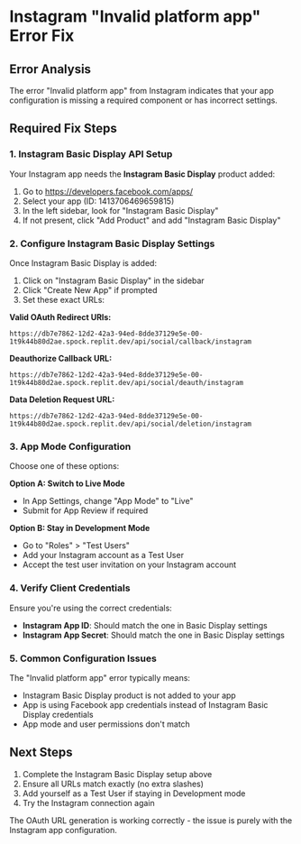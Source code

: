 # Instagram "Invalid platform app" Error Fix

## Error Analysis
The error "Invalid platform app" from Instagram indicates that your app configuration is missing a required component or has incorrect settings.

## Required Fix Steps

### 1. Instagram Basic Display API Setup
Your Instagram app needs the **Instagram Basic Display** product added:

1. Go to https://developers.facebook.com/apps/
2. Select your app (ID: 1413706469659815)
3. In the left sidebar, look for "Instagram Basic Display"
4. If not present, click "Add Product" and add "Instagram Basic Display"

### 2. Configure Instagram Basic Display Settings
Once Instagram Basic Display is added:

1. Click on "Instagram Basic Display" in the sidebar
2. Click "Create New App" if prompted
3. Set these exact URLs:

**Valid OAuth Redirect URIs:**
```
https://db7e7862-12d2-42a3-94ed-8dde37129e5e-00-1t9k44b80d2ae.spock.replit.dev/api/social/callback/instagram
```

**Deauthorize Callback URL:**
```
https://db7e7862-12d2-42a3-94ed-8dde37129e5e-00-1t9k44b80d2ae.spock.replit.dev/api/social/deauth/instagram
```

**Data Deletion Request URL:**
```
https://db7e7862-12d2-42a3-94ed-8dde37129e5e-00-1t9k44b80d2ae.spock.replit.dev/api/social/deletion/instagram
```

### 3. App Mode Configuration
Choose one of these options:

**Option A: Switch to Live Mode**
- In App Settings, change "App Mode" to "Live"
- Submit for App Review if required

**Option B: Stay in Development Mode**
- Go to "Roles" > "Test Users"
- Add your Instagram account as a Test User
- Accept the test user invitation on your Instagram account

### 4. Verify Client Credentials
Ensure you're using the correct credentials:
- **Instagram App ID**: Should match the one in Basic Display settings
- **Instagram App Secret**: Should match the one in Basic Display settings

### 5. Common Configuration Issues
The "Invalid platform app" error typically means:
- Instagram Basic Display product is not added to your app
- App is using Facebook app credentials instead of Instagram Basic Display credentials
- App mode and user permissions don't match

## Next Steps
1. Complete the Instagram Basic Display setup above
2. Ensure all URLs match exactly (no extra slashes)
3. Add yourself as a Test User if staying in Development mode
4. Try the Instagram connection again

The OAuth URL generation is working correctly - the issue is purely with the Instagram app configuration.